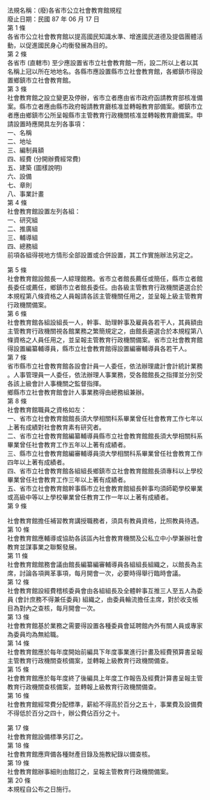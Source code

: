 法規名稱：(廢)各省市公立社會教育館規程  
廢止日期：民國 87 年 06 月 17 日  
第 1 條  
各省市公立社會教育館以提高國民知識水準、增進國民道德及提倡團體活  
動，以促進國民身心均衡發展為目的。  
第 2 條  
各省市 (直轄市) 至少應設置省市立社會教育館一所，設二所以上者以其  
名稱上冠以所在地地名。各縣市應設置縣市立社會教育館，各鄉鎮市得設  
置鄉鎮市立社會教育館。  
第 3 條  
社會教育館之設立變更及停辦，省市立者應由省市政府函請教育部核准備  
案。縣市立者應由縣市政府報請教育廳核准並轉報教育部備案。鄉鎮市立  
者應由鄉鎮市公所呈報縣市主管教育行政機關核准並轉報教育廳備案。申  
請設置時應開具左列各事項：  
一、名稱  
二、地址  
三、編制員額  
四、經費 (分開辦費經常費)  
五、建築 (圖樣說明)  
六、設備  
七、章則  
八、事業計畫  
第 4 條  
社會教育館設置左列各組：  
一、研究組  
二、推廣組  
三、輔導組  
四、總務組  
前項各組得視地方情形全部設置或合併設置，其工作實施辦法另定之。  


第 5 條  
社會教育館設館長一人綜理館務。省市立者館長薦任或簡任，縣市立者館  
長委任或薦任，鄉鎮市立者館長委任。由各級主管教育行政機關遴選合於  
本規程第八條資格之人員報請各該主管機關任用之，並呈報上級主管教育  
行政機關備案。  
第 6 條  
社會教育館各組設組長一人，幹事、助理幹事及雇員各若干人，其員額由  
主管教育行政機關視各館業務之繁簡規定之，由館長遴選合於本規程第八  
條資格之人員任用之，並呈報主管教育行政機關備案。省市立社會教育館  
得設置編纂輔導員，縣市立社會教育館得設置編審輔導員各若干人。  
第 7 條  
省市縣市立社會教育館各設會計員一人委任，依法辦理歲計會計統計業務  
。人事管理員一人委任，依法辦理人事業務，受各館館長之指揮並分別受  
各該上級會計人事機關之監督指揮。  
鄉縣市立社會教育館會計人事業務得由總務組兼辦。  
第 8 條  
社會教育館職員之資格如左：  
一、省市立社會教育館館長須大學相關科系畢業曾任社會教育工作七年以  
上著有成績對社會教育素有研究者。  
二、省市立社會教育館編纂輔導員縣市立社會教育館館長須大學相關科系  
畢業曾任社會教育工作五年以上著有成績者。  
三、縣市立社會教育館編審輔導員須大學相關科系畢業曾任社會教育工作  
四年以上著有成績者。  
四、省市立社會教育館各組組長鄉鎮市立社會教育館館長須專科以上學校  
畢業曾任社會教育工作三年以上著有成績者。  
五、省市立社會教育館幹事縣市立社會教育館組長幹事均須師範學校畢業  
或高級中等以上學校畢業曾任教育工作一年以上著有成績者。  
第 9 條  


社會教育館擔任補習教育講授職務者，須具有教員資格，比照教員待遇。  
第 10 條  
社會教育館應輔導或協助各該區內社會教育機關及公私立中小學兼辦社會  
教育並謀事業之聯繫發展。  
第 11 條  
社會教育館館務會議由館長編纂編審輔導員各組組長組織之，以館長為主  
席，討論各項興革事項，每月開會一次，必要時得舉行臨時會議。  
第 12 條  
社會教育館設經費稽核委員會由各組組長及全體幹事互推三人至五人為委  
員 (會計庶務不得兼任委員) 組織之，由委員輪流擔任主席，對於收支帳  
目為對內之查核，每月開會一次。  
第 13 條  
社會教育館基於業務之需要得設置各種委員會延聘館內外有關人員或專家  
為委員均為無給職。  
第 14 條  
社會教育館應於每年度開始前編具下年度事業進行計畫及經費預算書呈報  
主管教育行政機關查核備案，並轉報上級教育行政機關備查。  
第 15 條  
社會教育館應於每年度終了後編具上年度工作報告及經費計算書呈報主管  
教育行政機關查核備案，並轉報上級教育行政機關備查。  
第 16 條  
社會教育館經常費分配標準，薪給不得高於百分之五十，事業費及設備費  
不得低於百分之四十，辦公費佔百分之十。  


第 17 條  
社會教育館設備標準另訂之。  
第 18 條  
社會教育館應齊備各種財產目錄及施教紀錄以備查核。  
第 19 條  
社會教育館辦事細則由館訂之，呈報主管教育行政機關備案。  
第 20 條  
本規程自公布之日施行。  


